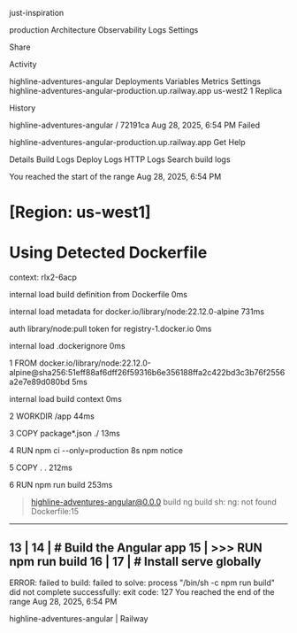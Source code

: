 just-inspiration


production
Architecture
Observability
Logs
Settings

Share





Activity


highline-adventures-angular
Deployments
Variables
Metrics
Settings
highline-adventures-angular-production.up.railway.app
us-west2
1 Replica














History

highline-adventures-angular
/
72191ca
Aug 28, 2025, 6:54 PM
Failed

highline-adventures-angular-production.up.railway.app
Get Help

Details
Build Logs
Deploy Logs
HTTP Logs
Search build logs

You reached the start of the range
Aug 28, 2025, 6:54 PM
 
[Region: us-west1]
=========================
Using Detected Dockerfile
=========================

context: rlx2-6acp

internal
load build definition from Dockerfile
0ms

internal
load metadata for docker.io/library/node:22.12.0-alpine
731ms

auth
library/node:pull token for registry-1.docker.io
0ms

internal
load .dockerignore
0ms

1
FROM docker.io/library/node:22.12.0-alpine@sha256:51eff88af6dff26f59316b6e356188ffa2c422bd3c3b76f2556a2e7e89d080bd
5ms

internal
load build context
0ms

2
WORKDIR /app
44ms

3
COPY package*.json ./
13ms

4
RUN npm ci --only=production
8s
npm notice

5
COPY . .
212ms

6
RUN npm run build
253ms
> highline-adventures-angular@0.0.0 build
> ng build
sh: ng: not found
Dockerfile:15
-------------------
13 |
14 |     # Build the Angular app
15 | >>> RUN npm run build
16 |
17 |     # Install serve globally
-------------------
ERROR: failed to build: failed to solve: process "/bin/sh -c npm run build" did not complete successfully: exit code: 127
You reached the end of the range
Aug 28, 2025, 6:54 PM


highline-adventures-angular | Railway
